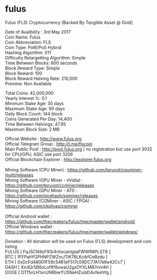 # fulus
Fulus (FLS) Cryptocurrency [Backed By Tangible Asset @ Gold]

Date of Availbility : 3rd May 2017<br>
Coin Name: Fulus<br>
Coin Abbreviation: FLS <br>
Coin Type: PoW/PoS Hybrid <br>
Hashing Algorithm: X11 <br>
Difficulty Retargetting Algorithm: Simple<br>
Time Between Blocks: 600 seconds<br>
Block Reward Type: Simple <br>
Block Reward: 100<br>
Block Reward Halving Rate: 210,000<br>
Premine: Non Available<br>

Total Coins: 42,000,000<br>
Yearly Interest %: 0.1<br>
Minimum Stake Age: 30 days<br>
Maximum Stake Age: 90 days<br>
Daily Block Count: 144 block <br>
Coins Generated Per Day: 14,400 <br>
Time Between Halvings: 47.95<br>
Maximum Block Size: 2 MB<br>

Official Website : http://www.fulus.org <br>
Official Telegram Group : http://t.me/flscoin<br>
Main Public Pool : http://pool.fulus.org  | no registration but use port 3032 for CPU/GPU, ASIC use port 3256<br>
Official Blockchain Explorer : http://explorer.fulus.org <br><br>
Mining Software (CPU Miner) : https://github.com/tpruvot/cpuminer-multi/releases <br>
Mining Software (GPU Miner - nVidia) : https://github.com/tpruvot/ccminer/releases <br>
Mining Software (GPU Miner - ATI) : https://github.com/nicehash/sgminer/releases <br>
Mining Software (CGMiner - ASIC / FPGA) : https://github.com/ckolivas/cgminer<br><br>
Official Android wallet : https://github.com/thecreakers/fulus/tree/master/wallet/android/ <br>
Official Windows wallet : https://github.com/thecreakers/fulus/tree/master/wallet/windows/<br>

Donation : All donation will be used on Fulus (FLS) development and coin listing <br>
           FULUS [ FqJ5CN9zF93r4rttxcantgtaFWWR8PLST8 ] <br>
           BTC [ 1FFPahYGPHNPZWZmJTiK78LKcikfCeBzdu ] <br>
           ETH [ 0xDcFd48001F59c5481eF517c09DC77A17e6e42Cc7 ] <br>
           DASH [ XirdQr5B6oLofRf8xwaU2gxDYXLMB7mV4H ] <br>
           DOGE [ DTf5nLH1snUNRbwYUSNeHZiubD4xfexhYg ] <br>
           
